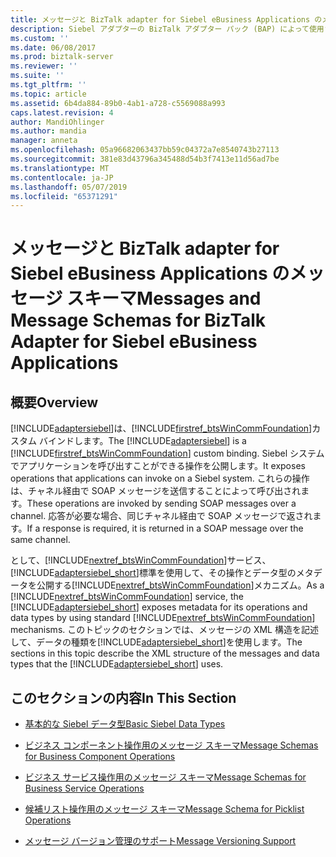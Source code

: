 ```yaml
---
title: メッセージと BizTalk adapter for Siebel eBusiness Applications のメッセージ スキーマ |Microsoft Docs
description: Siebel アダプターの BizTalk アダプター パック (BAP) によって使用されるメッセージとデータ型の XML 構造
ms.custom: ''
ms.date: 06/08/2017
ms.prod: biztalk-server
ms.reviewer: ''
ms.suite: ''
ms.tgt_pltfrm: ''
ms.topic: article
ms.assetid: 6b4da884-89b0-4ab1-a728-c5569088a993
caps.latest.revision: 4
author: MandiOhlinger
ms.author: mandia
manager: anneta
ms.openlocfilehash: 05a96682063437bb59c04372a7e8540743b27113
ms.sourcegitcommit: 381e83d43796a345488d54b3f7413e11d56ad7be
ms.translationtype: MT
ms.contentlocale: ja-JP
ms.lasthandoff: 05/07/2019
ms.locfileid: "65371291"
---
```

# <a name="messages-and-message-schemas-for-biztalk-adapter-for-siebel-ebusiness-applications"></a><span data-ttu-id="cc866-103">メッセージと BizTalk adapter for Siebel eBusiness Applications のメッセージ スキーマ</span><span class="sxs-lookup"><span data-stu-id="cc866-103">Messages and Message Schemas for BizTalk Adapter for Siebel eBusiness Applications</span></span>

## <a name="overview"></a><span data-ttu-id="cc866-104">概要</span><span class="sxs-lookup"><span data-stu-id="cc866-104">Overview</span></span>
<span data-ttu-id="cc866-105">[!INCLUDE[adaptersiebel](../../includes/adaptersiebel-md.md)]は、[!INCLUDE[firstref_btsWinCommFoundation](../../includes/firstref-btswincommfoundation-md.md)]カスタム バインドします。</span><span class="sxs-lookup"><span data-stu-id="cc866-105">The [!INCLUDE[adaptersiebel](../../includes/adaptersiebel-md.md)] is a [!INCLUDE[firstref_btsWinCommFoundation](../../includes/firstref-btswincommfoundation-md.md)] custom binding.</span></span> <span data-ttu-id="cc866-106">Siebel システムでアプリケーションを呼び出すことができる操作を公開します。</span><span class="sxs-lookup"><span data-stu-id="cc866-106">It exposes operations that applications can invoke on a Siebel system.</span></span> <span data-ttu-id="cc866-107">これらの操作は、チャネル経由で SOAP メッセージを送信することによって呼び出されます。</span><span class="sxs-lookup"><span data-stu-id="cc866-107">These operations are invoked by sending SOAP messages over a channel.</span></span> <span data-ttu-id="cc866-108">応答が必要な場合、同じチャネル経由で SOAP メッセージで返されます。</span><span class="sxs-lookup"><span data-stu-id="cc866-108">If a response is required, it is returned in a SOAP message over the same channel.</span></span>  
  
 <span data-ttu-id="cc866-109">として、[!INCLUDE[nextref_btsWinCommFoundation](../../includes/nextref-btswincommfoundation-md.md)]サービス、[!INCLUDE[adaptersiebel_short](../../includes/adaptersiebel-short-md.md)]標準を使用して、その操作とデータ型のメタデータを公開する[!INCLUDE[nextref_btsWinCommFoundation](../../includes/nextref-btswincommfoundation-md.md)]メカニズム。</span><span class="sxs-lookup"><span data-stu-id="cc866-109">As a [!INCLUDE[nextref_btsWinCommFoundation](../../includes/nextref-btswincommfoundation-md.md)] service, the [!INCLUDE[adaptersiebel_short](../../includes/adaptersiebel-short-md.md)] exposes metadata for its operations and data types by using standard [!INCLUDE[nextref_btsWinCommFoundation](../../includes/nextref-btswincommfoundation-md.md)] mechanisms.</span></span> <span data-ttu-id="cc866-110">このトピックのセクションでは、メッセージの XML 構造を記述して、データの種類を[!INCLUDE[adaptersiebel_short](../../includes/adaptersiebel-short-md.md)]を使用します。</span><span class="sxs-lookup"><span data-stu-id="cc866-110">The sections in this topic describe the XML structure of the messages and data types that the [!INCLUDE[adaptersiebel_short](../../includes/adaptersiebel-short-md.md)] uses.</span></span>  
  
## <a name="in-this-section"></a><span data-ttu-id="cc866-111">このセクションの内容</span><span class="sxs-lookup"><span data-stu-id="cc866-111">In This Section</span></span>  
  
-   [<span data-ttu-id="cc866-112">基本的な Siebel データ型</span><span class="sxs-lookup"><span data-stu-id="cc866-112">Basic Siebel Data Types</span></span>](basic-siebel-data-types.md)  
  
-   [<span data-ttu-id="cc866-113">ビジネス コンポーネント操作用のメッセージ スキーマ</span><span class="sxs-lookup"><span data-stu-id="cc866-113">Message Schemas for Business Component Operations</span></span>](message-schemas-for-business-component-operations.md)  
  
-   [<span data-ttu-id="cc866-114">ビジネス サービス操作用のメッセージ スキーマ</span><span class="sxs-lookup"><span data-stu-id="cc866-114">Message Schemas for Business Service Operations</span></span>](message-schemas-for-business-service-operations.md)  
  
-   [<span data-ttu-id="cc866-115">候補リスト操作用のメッセージ スキーマ</span><span class="sxs-lookup"><span data-stu-id="cc866-115">Message Schema for Picklist Operations</span></span>](message-schema-for-picklist-operations.md)  
  
-   [<span data-ttu-id="cc866-116">メッセージ バージョン管理のサポート</span><span class="sxs-lookup"><span data-stu-id="cc866-116">Message Versioning Support</span></span>](message-versioning-support2.md)  
  
